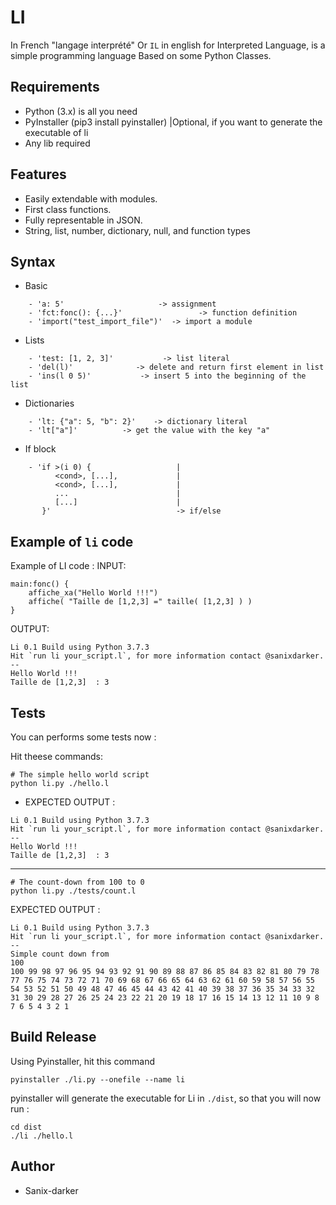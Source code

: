 # LI

In French "langage interprété" Or `IL` in english for Interpreted Language, is a simple programming language Based on some Python Classes.

## Requirements

- Python (3.x) is all you need
- PyInstaller (pip3 install pyinstaller) |Optional, if you want to generate the executable of li
- Any lib required

## Features

 - Easily extendable with modules.
 - First class functions.
 - Fully representable in JSON.
 - String, list, number, dictionary, null, and function types

## Syntax

- Basic
```
    - 'a: 5'                     -> assignment
    - 'fct:fonc(): {...}'                 -> function definition
    - 'import("test_import_file")'  -> import a module
```

- Lists
```
    - 'test: [1, 2, 3]'           -> list literal
    - 'del(l)'              -> delete and return first element in list
    - 'ins(l 0 5)'           -> insert 5 into the beginning of the list
```

- Dictionaries
```
    - 'lt: {"a": 5, "b": 2}'    -> dictionary literal
    - 'lt["a"]'          -> get the value with the key "a"
```

- If block
```
    - 'if >(i 0) {                   |
          <cond>, [...],             |
          <cond>, [...],             |
          ...                        |
          [...]                      |
       }'                            -> if/else
```

## Example of `li` code

Example of LI code :
INPUT:
```
main:fonc() {
    affiche_xa("Hello World !!!")
    affiche( "Taille de [1,2,3] =" taille( [1,2,3] ) )
}
```

OUTPUT:
```
Li 0.1 Build using Python 3.7.3
Hit `run li your_script.l`, for more information contact @sanixdarker.
--
Hello World !!!
Taille de [1,2,3]  : 3
```

## Tests

You can performs some tests now :

Hit theese commands:

```shell
# The simple hello world script
python li.py ./hello.l
```

- EXPECTED OUTPUT :
```
Li 0.1 Build using Python 3.7.3
Hit `run li your_script.l`, for more information contact @sanixdarker.
--
Hello World !!!
Taille de [1,2,3]  : 3
```

----

```
# The count-down from 100 to 0
python li.py ./tests/count.l
```

EXPECTED OUTPUT :
```
Li 0.1 Build using Python 3.7.3
Hit `run li your_script.l`, for more information contact @sanixdarker.
--
Simple count down from
100
100 99 98 97 96 95 94 93 92 91 90 89 88 87 86 85 84 83 82 81 80 79 78 77 76 75 74 73 72 71 70 69 68 67 66 65 64 63 62 61 60 59 58 57 56 55 54 53 52 51 50 49 48 47 46 45 44 43 42 41 40 39 38 37 36 35 34 33 32 31 30 29 28 27 26 25 24 23 22 21 20 19 18 17 16 15 14 13 12 11 10 9 8 7 6 5 4 3 2 1 
```

## Build Release

Using Pyinstaller, hit this command 

```
pyinstaller ./li.py --onefile --name li
```

pyinstaller will generate the executable for Li in `./dist`, so that you will now run :
```
cd dist
./li ./hello.l
```

## Author

- Sanix-darker